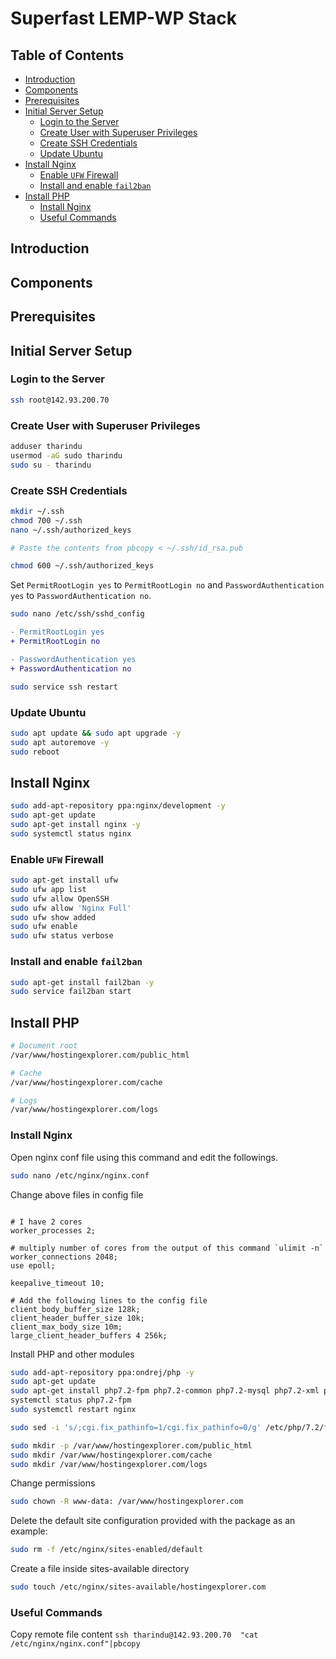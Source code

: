 # Superfast LEMP-WP Stack<!-- omit in toc -->

## Table of Contents<!-- omit in toc -->

- [Introduction](#introduction)
- [Components](#components)
- [Prerequisites](#prerequisites)
- [Initial Server Setup](#initial-server-setup)
    - [Login to the Server](#login-to-the-server)
    - [Create User with Superuser Privileges](#create-user-with-superuser-privileges)
    - [Create SSH Credentials](#create-ssh-credentials)
    - [Update Ubuntu](#update-ubuntu)
- [Install Nginx](#install-nginx)
    - [Enable `UFW` Firewall](#enable-ufw-firewall)
    - [Install and enable `fail2ban`](#install-and-enable-fail2ban)
- [Install PHP](#install-php)
    - [Install Nginx](#install-nginx)
    - [Useful Commands](#useful-commands)

## Introduction

## Components

## Prerequisites

## Initial Server Setup

### Login to the Server

``` bash
ssh root@142.93.200.70
```

### Create User with Superuser Privileges

``` bash
adduser tharindu
usermod -aG sudo tharindu
sudo su - tharindu
```

### Create SSH Credentials

``` bash
mkdir ~/.ssh
chmod 700 ~/.ssh
nano ~/.ssh/authorized_keys

# Paste the contents from pbcopy < ~/.ssh/id_rsa.pub

chmod 600 ~/.ssh/authorized_keys
```

Set ```PermitRootLogin yes``` to ```PermitRootLogin no``` and ```PasswordAuthentication yes``` to ```PasswordAuthentication no```.

``` bash
sudo nano /etc/ssh/sshd_config
```

``` diff
- PermitRootLogin yes
+ PermitRootLogin no

- PasswordAuthentication yes
+ PasswordAuthentication no

```

``` bash
sudo service ssh restart
```

### Update Ubuntu

``` bash
sudo apt update && sudo apt upgrade -y
sudo apt autoremove -y
sudo reboot
```

## Install Nginx

``` bash
sudo add-apt-repository ppa:nginx/development -y
sudo apt-get update
sudo apt-get install nginx -y
sudo systemctl status nginx
```

### Enable `UFW` Firewall

``` bash
sudo apt-get install ufw
sudo ufw app list
sudo ufw allow OpenSSH 
sudo ufw allow 'Nginx Full'
sudo ufw show added
sudo ufw enable
sudo ufw status verbose
```

### Install and enable `fail2ban`

``` bash
sudo apt-get install fail2ban -y
sudo service fail2ban start
```

## Install PHP

``` bash
# Document root
/var/www/hostingexplorer.com/public_html

# Cache
/var/www/hostingexplorer.com/cache

# Logs
/var/www/hostingexplorer.com/logs
```

### Install Nginx


Open nginx conf file using this command and edit the followings.

``` bash
sudo nano /etc/nginx/nginx.conf
```

Change above files in config file

``` nginx

# I have 2 cores
worker_processes 2;

# multiply number of cores from the output of this command `ulimit -n`
worker_connections 2048;
use epoll;

keepalive_timeout 10;

# Add the following lines to the config file
client_body_buffer_size 128k;
client_header_buffer_size 10k;
client_max_body_size 10m;
large_client_header_buffers 4 256k;
```

Install PHP and other modules

``` bash
sudo add-apt-repository ppa:ondrej/php -y
sudo apt-get update
sudo apt-get install php7.2-fpm php7.2-common php7.2-mysql php7.2-xml php7.2-xmlrpc php7.2-curl php7.2-gd php7.2-imagick php7.2-cli php7.2-dev php7.2-imap php7.2-mbstring php7.2-opcache php7.2-redis php7.2-soap php7.2-zip -y
systemctl status php7.2-fpm
sudo systemctl restart nginx
```

``` bash
sudo sed -i 's/;cgi.fix_pathinfo=1/cgi.fix_pathinfo=0/g' /etc/php/7.2/fpm/php.ini
```

``` bash
sudo mkdir -p /var/www/hostingexplorer.com/public_html
sudo mkdir /var/www/hostingexplorer.com/cache
sudo mkdir /var/www/hostingexplorer.com/logs
```

Change permissions

``` bash
sudo chown -R www-data: /var/www/hostingexplorer.com
```

Delete the default site configuration provided with the package as an example:

``` bash
sudo rm -f /etc/nginx/sites-enabled/default
```

Create a file inside sites-available directory

``` bash
sudo touch /etc/nginx/sites-available/hostingexplorer.com
```

### Useful Commands

Copy remote file content ```ssh tharindu@142.93.200.70  "cat /etc/nginx/nginx.conf"|pbcopy```
